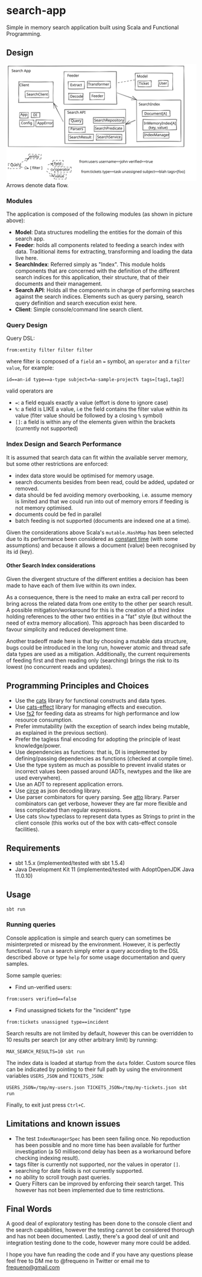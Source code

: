 # search-app

Simple in memory search application built using Scala and Functional Programming.

## Design

![search-app design](./assets/design.svg)
Arrows denote data flow.

### Modules

The application is composed of the following modules (as shown in picture above):

 - **Model**: Data structures modelling the entities for the domain of this search app.
 - **Feeder**: holds all components related to feeding a search index with data. Traditional items for extracting,
   transforming and loading the data live here.
 - **SearchIndex**: Referred simply as "Index". This module holds components that are concerned with the definition of
   the different search indices for this application, their structure, that of their documents and their management.
 - **Search API**: Holds all the components in charge of performing searches against the search indices. Elements such
   as query parsing, search query definition and search execution exist here.
 - **Client**: Simple console/command line search client.

### Query Design

Query DSL:

```
from:entity filter filter filter
```

where filter is composed of a `field` an `=` symbol, an `operator` and a `filter value`, for example:

```
id==an-id type==a-type subject=%a-sample-project% tags=[tag1,tag2]
```

valid operators are

 - `=`: a field equals exactly a value (effort is done to ignore case)
 - `%`: a field is LIKE a value, i.e the field contains the filter value within its value (fiter value should be
   followed by a closing `%` symbol)
 - `[]`: a field is within any of the elements given within the brackets (currently not supported)

### Index Design and Search Performance

It is assumed that search data can fit within the available server memory, but some other restrictions are enforced:

 - index data store would be optimised for memory usage.
 - search documents besides from been read, could be added, updated or removed.
 - data should be fed avoiding memory overbooking, i.e. assume memory is limited and that we could run into out of memory
  errors if feeding is not memory optimised.
 - documents could be fed in parallel
 - batch feeding is not supported (documents are indexed one at a time).

Given the considerations above Scala's `mutable.HashMap` has been selected due to its performance been considered as
[constant time](https://docs.scala-lang.org/overviews/collections/performance-characteristics.html) (with some assumptions)
and because it allows a document (value) been recognised by its id (key).

#### Other Search Index considerations

Given the divergent structure of the different entities a decision has been made to have each of them live within its
own index.

As a consequence, there is the need to make an extra call per record to bring across the related data from one entity
to the other per search result. A possible mitigation/workaround for this is the creation of a third index holding 
references to the other two entities in a "fat" style (but without the need of extra memory allocation). This approach
has been discarded to favour simplicity and reduced development time.

Another tradeoff made here is that by choosing a mutable data structure, bugs could be introduced in the long run,
however atomic and thread safe data types are used as a mitigation. Additionally, the current requirements of feeding
first and then reading only (searching) brings the risk to its lowest (no concurrent reads and updates).

## Programming Principles and Choices

 - Use the [cats](https://typelevel.org/cats/) library for functional constructs and data types.
 - Use [cats-effect](https://typelevel.org/cats-effect/) library for managing effects and execution.
 - Use [fs2](https://fs2.io/#/) for feeding data as streams for high performance and low resource consumption.
 - Prefer immutability (with the exception of search index being mutable, as explained in the previous section).
 - Prefer the tagless final encoding for adopting the principle of least knowledge/power.
 - Use dependencies as functions: that is, DI is implemented by defining/passing dependencies as functions (checked at
   compile time).
 - Use the type system as much as possible to prevent invalid states or incorrect values been passed around (ADTs,
   newtypes and the like are used everywhere).
 - Use an ADT to represent application errors.
 - Use [circe](https://circe.github.io/circe/) as json decoding library.
 - Use parser combinators for query parsing. See [atto](https://tpolecat.github.io/atto/) library. Parser combinators
   can get verbose, however they are far more flexible and less complicated than regular expressions.
 - Use cats `Show` typeclass to represent data types as Strings to print in the client console (this works out of the
   box with cats-effect console facilities).

## Requirements

- sbt 1.5.x (implemented/tested with sbt 1.5.4)
- Java Development Kit 11 (implemented/tested with AdoptOpenJDK Java 11.0.10)

## Usage

```
sbt run
```

### Running queries

Console application is simple and search query can sometimes be misinterpreted or misread by the environment. However, it
is perfectly functional. To run a search simply enter a query according to the DSL described above or type `help` for
some usage documentation and query samples.

Some sample queries:

- Find un-verified users:

```
from:users verified==false
```

- Find unassigned tickets for the "incident" type

```
from:tickets unassigned type==incident
```

Search results are not limited by default, however this can be overridden to 10 results per search (or any other
arbitrary limit) by running:

```
MAX_SEARCH_RESULTS=10 sbt run
```

The index data is loaded at startup from the `data` folder. Custom source files can be indicated by pointing to their
full path by using the environment variables `USERS_JSON` and `TICKETS_JSON`:

```
USERS_JSON=/tmp/my-users.json TICKETS_JSON=/tmp/my-tickets.json sbt run
```

Finally, to exit just press `Ctrl+C`.

## Limitations and known issues

 - The test `IndexManagerSpec` has been seen failing once. No repoduction has been possible and no more time has been
   available for further investigation (a 50 millisecond delay has been as a workaround before checking indexing result).
 - tags filter is currently not supported, nor the values in operator `[]`.
 - searching for date fields is not currently supported.
 - no ability to scroll trough past queries.
 - Query Filters can be improved by enforcing their search target. This however has not been implemented due to time
  restrictions.

## Final Words

A good deal of exploratory testing has been done to the console client and the search capabilities, however the testing
cannot be considered thorough and has not been documented. Lastly, there's a good deal of unit and integration testing
done to the code, however many more could be added.

I hope you have fun reading the code and if you have any questions please feel free to DM me to @frequeno in Twitter or
email me to frequeno@gmail.com
